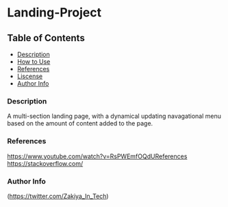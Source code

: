 # Landing-Project

## Table of Contents
- [Description](#Decsription)
- [How to Use](#How-to-use)
- [References](#Reference)
- [Liscense](#Liscense)
- [Author Info](#Author-Info)

### Description
A multi-section landing page, with a dynamical updating navagational menu based on the amount of content added to the page.

### References
https://www.youtube.com/watch?v=RsPWEmfOQdUReferences
https://stackoverflow.com/


### Author Info
(https://twitter.com/Zakiya_In_Tech)

